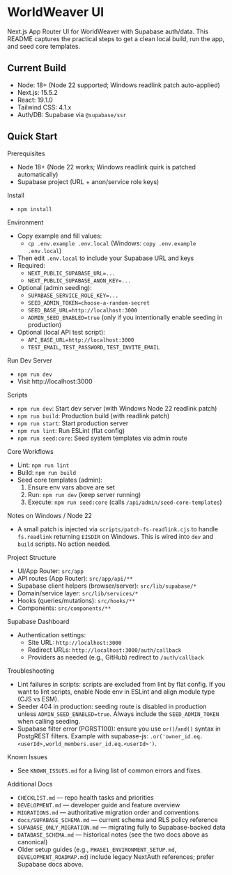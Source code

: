 WorldWeaver UI
================

Next.js App Router UI for WorldWeaver with Supabase auth/data. This README captures the practical steps to get a clean local build, run the app, and seed core templates.

Current Build
-------------
- Node: 18+ (Node 22 supported; Windows readlink patch auto-applied)
- Next.js: 15.5.2
- React: 19.1.0
- Tailwind CSS: 4.1.x
- Auth/DB: Supabase via `@supabase/ssr`

Quick Start
-----------

Prerequisites
- Node 18+ (Node 22 works; Windows readlink quirk is patched automatically)
- Supabase project (URL + anon/service role keys)

Install
- `npm install`

Environment
- Copy example and fill values:
  - `cp .env.example .env.local` (Windows: `copy .env.example .env.local`)
- Then edit `.env.local` to include your Supabase URL and keys
- Required:
  - `NEXT_PUBLIC_SUPABASE_URL=...`
  - `NEXT_PUBLIC_SUPABASE_ANON_KEY=...`
- Optional (admin seeding):
  - `SUPABASE_SERVICE_ROLE_KEY=...`
  - `SEED_ADMIN_TOKEN=choose-a-random-secret`
  - `SEED_BASE_URL=http://localhost:3000`
  - `ADMIN_SEED_ENABLED=true` (only if you intentionally enable seeding in production)
- Optional (local API test script):
  - `API_BASE_URL=http://localhost:3000`
  - `TEST_EMAIL`, `TEST_PASSWORD`, `TEST_INVITE_EMAIL`

Run Dev Server
- `npm run dev`
- Visit http://localhost:3000

Scripts
- `npm run dev`: Start dev server (with Windows Node 22 readlink patch)
- `npm run build`: Production build (with readlink patch)
- `npm run start`: Start production server
- `npm run lint`: Run ESLint (flat config)
- `npm run seed:core`: Seed system templates via admin route

Core Workflows
- Lint: `npm run lint`
- Build: `npm run build`
- Seed core templates (admin):
  1) Ensure env vars above are set
  2) Run: `npm run dev` (keep server running)
  3) Execute: `npm run seed:core` (calls `/api/admin/seed-core-templates`)

Notes on Windows / Node 22
- A small patch is injected via `scripts/patch-fs-readlink.cjs` to handle `fs.readlink` returning `EISDIR` on Windows. This is wired into `dev` and `build` scripts. No action needed.

Project Structure
- UI/App Router: `src/app`
- API routes (App Router): `src/app/api/**`
- Supabase client helpers (browser/server): `src/lib/supabase/*`
- Domain/service layer: `src/lib/services/*`
- Hooks (queries/mutations): `src/hooks/**`
- Components: `src/components/**`

Supabase Dashboard
- Authentication settings:
  - Site URL: `http://localhost:3000`
  - Redirect URLs: `http://localhost:3000/auth/callback`
  - Providers as needed (e.g., GitHub) redirect to `/auth/callback`

Troubleshooting
- Lint failures in scripts: scripts are excluded from lint by flat config. If you want to lint scripts, enable Node env in ESLint and align module type (CJS vs ESM).
- Seeder 404 in production: seeding route is disabled in production unless `ADMIN_SEED_ENABLED=true`. Always include the `SEED_ADMIN_TOKEN` when calling seeding.
 - Supabase filter error (PGRST100): ensure you use `or()`/`and()` syntax in PostgREST filters. Example with supabase-js: `.or('owner_id.eq.<userId>,world_members.user_id.eq.<userId>')`.

Known Issues
- See `KNOWN_ISSUES.md` for a living list of common errors and fixes.

Additional Docs
- `CHECKLIST.md` — repo health tasks and priorities
- `DEVELOPMENT.md` — developer guide and feature overview
- `MIGRATIONS.md` — authoritative migration order and conventions
- `docs/SUPABASE_SCHEMA.md` — current schema and RLS policy reference
- `SUPABASE_ONLY_MIGRATION.md` — migrating fully to Supabase-backed data
- `DATABASE_SCHEMA.md` — historical notes (see the two docs above as canonical)
- Older setup guides (e.g., `PHASE1_ENVIRONMENT_SETUP.md`, `DEVELOPMENT_ROADMAP.md`) include legacy NextAuth references; prefer Supabase docs above.
